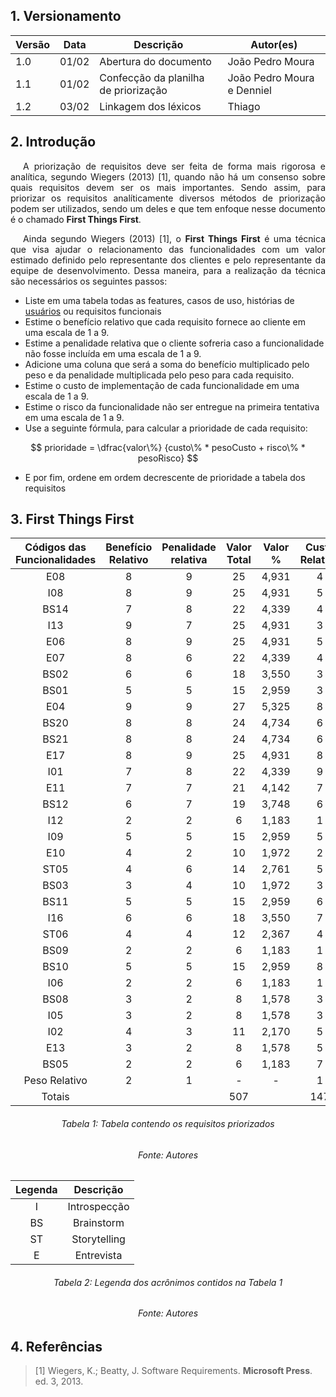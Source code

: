 ## 1. Versionamento

|Versão|Data|Descrição|Autor(es)|
|--|--|--|--|
|1.0|01/02|Abertura do documento|João Pedro Moura|
|1.1|01/02|Confecção da planilha de priorização|João Pedro Moura e Denniel|
|1.2|03/02|Linkagem dos léxicos|Thiago|

## 2. Introdução
<p style="text-align: justify; text-indent: 20px"> A priorização de requisitos deve ser feita de forma mais rigorosa e analítica, segundo Wiegers (2013) [1], quando não há um consenso sobre quais requisitos devem ser os mais importantes. Sendo assim, para priorizar os requisitos analíticamente diversos métodos de priorização podem ser utilizados, sendo um deles e que tem enfoque nesse documento é o chamado <b>First Things First</b>.</p>
<p style="text-align: justify; text-indent: 20px"> Ainda segundo Wiegers (2013) [1], o <b>First Things First</b> é uma técnica que visa ajudar o relacionamento das funcionalidades com um valor estimado definido pelo representante dos clientes e pelo representante da equipe de desenvolvimento. Dessa maneira, para a realização da técnica são necessários os seguintes passos:</p>

- Liste em uma tabela todas as features, casos de uso, histórias de <a href="../../modelagem/lexicos#usuario">usuários</a> ou requisitos funcionais
- Estime o benefício relativo que cada requisito fornece ao cliente em uma escala de 1 a 9.
- Estime a penalidade relativa que o cliente sofreria caso a funcionalidade não fosse incluída em uma escala de 1 a 9.
- Adicione uma coluna que será a soma do benefício multiplicado pelo peso e da penalidade multiplicada pelo peso para cada requisito.
- Estime o custo de implementação de cada funcionalidade em uma escala de 1 a 9.
- Estime o risco da funcionalidade não ser entregue na primeira tentativa em uma escala de 1 a 9.
- Use a seguinte fórmula, para calcular a prioridade de cada requisito:

$$
prioridade = \dfrac{valor\%} {custo\% * pesoCusto + risco\% * pesoRisco}
$$

- E por fim, ordene em ordem decrescente de prioridade a tabela dos requisitos

## 3. First Things First
| Códigos das Funcionalidades | Benefício Relativo | Penalidade relativa | Valor Total | Valor % | Custo Relativo | Custo % | Risco Relativo | Risco % | Prioridade |
| :-------------------------: | :----------------: | :-----------------: | :---------: | :-----: | :------------: | :-----: | :------------: | :-----: | :--------: |
|E08|8|9|25|4,931|4|2,721|5|3,049|1,161|
|I08|8|9|25|4,931|5|3,401|3|1,829|1,142|
|BS14|7|8|22|4,339|4|2,721|4|2,439|1,101|
|I13|9|7|25|4,931|3|2,041|8|4,878|1,101|
|E06|8|9|25|4,931|5|3,401|4|2,439|1,067|
|E07|8|6|22|4,339|4|2,721|5|3,049|1,022|
|BS02|6|6|18|3,550|3|2,041|5|3,049|0,996|
|BS01|5|5|15|2,959|3|2,041|4|2,439|0,907|
|E04|9|9|27|5,325|8|5,442|2|1,220|0,880|
|BS20|8|8|24|4,734|6|4,082|5|3,049|0,844|
|BS21|8|8|24|4,734|6|4,082|6|3,659|0,801|
|E17|8|9|25|4,931|8|5,442|3|1,829|0,776|
|I01|7|8|22|4,339|9|6,122|1|0,610|0,675|
|E11|7|7|21|4,142|7|4,762|5|3,049|0,659|
|BS12|6|7|19|3,748|6|4,082|6|3,659|0,634|
|I12|2|2|6|1,183|1|0,680|4|2,439|0,623|
|I09|5|5|15|2,959|5|3,401|6|3,659|0,566|
|E10|4|2|10|1,972|2|1,361|7|4,268|0,564|
|ST05|4|6|14|2,761|5|3,401|5|3,049|0,561|
|BS03|3|4|10|1,972|3|2,041|5|3,049|0,553|
|BS11|5|5|15|2,959|6|4,082|5|3,049|0,528|
|I16|6|6|18|3,550|7|4,762|8|4,878|0,493|
|ST06|4|4|12|2,367|4|2,721|7|4,268|0,487|
|BS09|2|2|6|1,183|1|0,680|6|3,659|0,472|
|BS10|5|5|15|2,959|8|5,442|4|2,439|0,444|
|I06|2|2|6|1,183|1|0,680|7|4,268|0,420|
|BS08|3|2|8|1,578|3|2,041|6|3,659|0,408|
|I05|3|2|8|1,578|3|2,041|7|4,268|0,378|
|I02|4|3|11|2,170|5|3,401|8|4,878|0,371|
|E13|3|2|8|1,578|5|3,401|7|4,268|0,285|
|BS05|2|2|6|1,183|7|4,762|6|3,659|0,180|
|        Peso Relativo        |         2          |          1          |      -      |    -    |       1        |    -    |      0.5       |    -    |      -     |
|           Totais            |                    |                     |     507     |         |      147       |         |      164       |         |    21,100  |


<h6 align = "center">Tabela 1: Tabela contendo os requisitos priorizados</h6>
<h6 align = "center">Fonte: Autores</h6>

<center>

|Legenda|Descrição|
|:--:|:--:|
|I|Introspecção|
|BS|Brainstorm|
|ST|Storytelling|
|E|Entrevista|

<h6>Tabela 2: Legenda dos acrônimos contidos na Tabela 1</h6>
<h6>Fonte: Autores</h6>

</center>

## 4. Referências

> [1] Wiegers, K.; Beatty, J. Software Requirements. <b>Microsoft Press</b>. ed. 3, 2013.</p>
